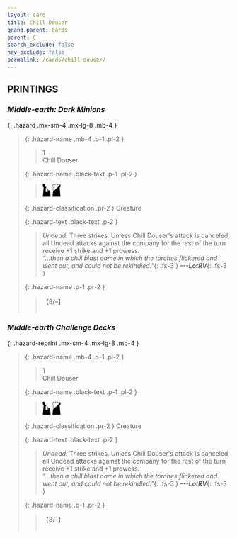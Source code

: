 ```yaml
---
layout: card
title: Chill Douser
grand_parent: Cards
parent: C
search_exclude: false
nav_exclude: false
permalink: /cards/chill-douser/
---
```


## PRINTINGS


### _Middle-earth: Dark Minions_

{: .hazard .mx-sm-4 .mx-lg-8 .mb-4 }
> {: .hazard-name .mb-4 .p-1 .pl-2 }
> > <div class="hazard-mp">1</div>
> > <div class="card-name">Chill Douser</div>
>
> {: .hazard-name .black-text .p-1 .pl-2 }
> > ![](/assets/images/ruinlair.svg) ![](/assets/images/shadow-hold.svg)
>
> {: .hazard-classification .pr-2 }
> Creature
>
> {: .hazard-text .black-text .p-2 }
> > _Undead._ Three strikes. Unless Chill Douser's attack is canceled, all Undead attacks against the company for the rest of the turn receive +1 strike and +1 prowess.   <br>_“...then a chill blast came in which the torches flickered and went out, and could not be rekindled."_{: .fs-3 } ***---&#65279;LotRV***{: .fs-3 } 
>
> {: .hazard-name .p-1 .pr-2 }
> > <div class="card-shield">【8/&ndash;】</div>
> > <div class="card-corruption">&nbsp;</div>

### _Middle-earth Challenge Decks_

{: .hazard-reprint .mx-sm-4 .mx-lg-8 .mb-4 }
> {: .hazard-name .mb-4 .p-1 .pl-2 }
> > <div class="hazard-mp">1</div>
> > <div class="card-name">Chill Douser</div>
>
> {: .hazard-name .black-text .p-1 .pl-2 }
> > ![](/assets/images/ruinlair.svg) ![](/assets/images/shadow-hold.svg)
>
> {: .hazard-classification .pr-2 }
> Creature
>
> {: .hazard-text .black-text .p-2 }
> > _Undead._ Three strikes. Unless Chill Douser's attack is canceled, all Undead attacks against the company for the rest of the turn receive +1 strike and +1 prowess.   <br>_“...then a chill blast came in which the torches flickered and went out, and could not be rekindled."_{: .fs-3 } ***---&#65279;LotRV***{: .fs-3 } 
>
> {: .hazard-name .p-1 .pr-2 }
> > <div class="card-shield">【8/&ndash;】</div>
> > <div class="card-corruption-white">&nbsp;</div>
